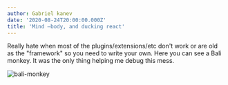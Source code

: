 ```yaml
---
author: Gabriel kanev
date: '2020-08-24T20:00:00.000Z'
title: 'Mind —body, and ducking react'
---
```


Really hate when most of the plugins/extensions/etc don't work or are old as the "framework" so you need to write your own. Here you can see a Bali monkey. It was the only thing helping me debug this mess.

![bali-monkey](../blog/mahkeo-monkey.jpg)


